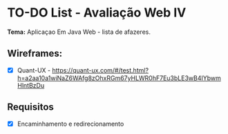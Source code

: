 # TO-DO List - Avaliação Web IV

**Tema:** Aplicaçao Em Java Web - lista de afazeres.

## Wireframes:  

- [x] Quant-UX - https://quant-ux.com/#/test.html?h=a2aa10a1wiNaZ6WAfg8zOhxRGm67yHLWR0hF7Eu3bLE3wB4IYbwmHlntBzDu

## Requisitos

- [x] Encaminhamento e redirecionamento

